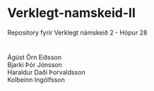 # Verklegt-namskeid-II
Repository fyrir Verklegt námskeið 2 - Hópur 28
#
Ágúst Örn Eiðsson<br>
Bjarki Þór Jónsson<br>
Haraldur Daði Þorvaldsson<br>
Kolbeinn Ingólfsson<br>
